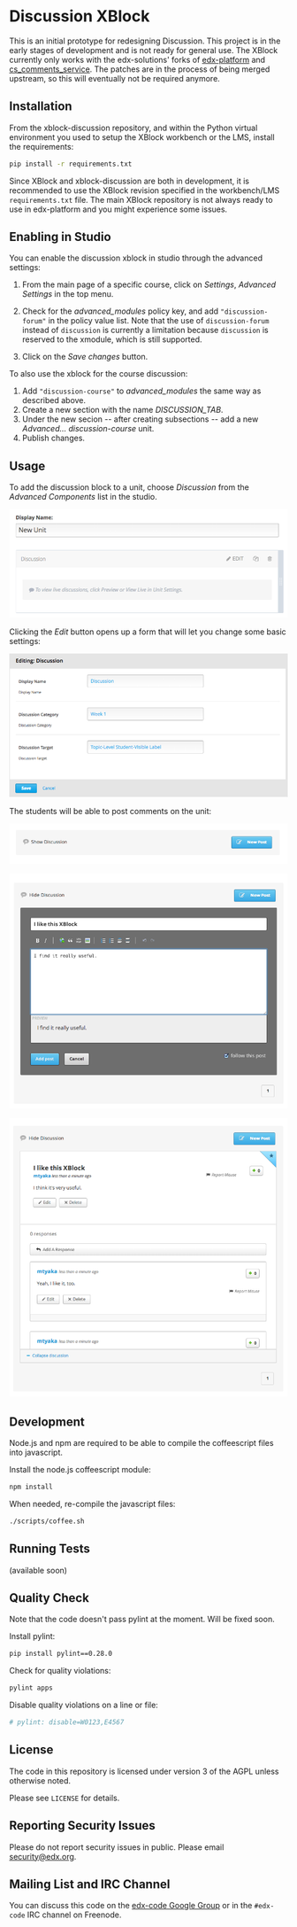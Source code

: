 Discussion XBlock
=================

This is an initial prototype for redesigning Discussion. This project
is in the early stages of development and is not ready for general
use. The XBlock currently only works with the edx-solutions' forks of
[edx-platform](https://github.com/edx-solutions/edx-platform) and
[cs_comments_service](https://github.com/edx-solutions/cs_comments_service). The
patches are in the process of being merged upstream, so this will
eventually not be required anymore.

Installation
------------

From the xblock-discussion repository, and within the Python virtual
environment you used to setup the XBlock workbench or the LMS, install
the requirements:

```bash
pip install -r requirements.txt
```

Since XBlock and xblock-discussion are both in development, it is
recommended to use the XBlock revision specified in the workbench/LMS
`requirements.txt` file. The main XBlock repository is not always
ready to use in edx-platform and you might experience some issues.

Enabling in Studio
------------------

You can enable the discussion xblock in studio through the advanced
settings:

1. From the main page of a specific course, click on *Settings*,
   *Advanced Settings* in the top menu.
2. Check for the *advanced_modules* policy key, and add
   `"discussion-forum"` in the policy value list. Note that the use of
   `discussion-forum` instead of `discussion` is currently a limitation
   because `discussion` is reserved to the xmodule, which is still
   supported.

3. Click on the *Save changes* button.

To also use the xblock for the course discussion:

1. Add `"discussion-course"` to *advanced_modules* the same way as
   described above.
2. Create a new section with the name *DISCUSSION_TAB*.
3. Under the new secion -- after creating subsections -- add a new
   *Advanced... discussion-course* unit.
4. Publish changes.

Usage
-----

To add the discussion block to a unit, choose *Discussion* from the
*Advanced Components* list in the studio.

![Studio View](https://raw.githubusercontent.com/edx-solutions/xblock-discussion/aad91f12b37c47728bd545ffc63e8de79d421aa3/doc/img/studio-view.png)

Clicking the *Edit* button opens up a form that will let you change some
basic settings:

![Edit View](https://raw.githubusercontent.com/edx-solutions/xblock-discussion/aad91f12b37c47728bd545ffc63e8de79d421aa3/doc/img/edit-view.png)

The students will be able to post comments on the unit:

![Student View Initial](https://raw.githubusercontent.com/edx-solutions/xblock-discussion/aad91f12b37c47728bd545ffc63e8de79d421aa3/doc/img/student-view-1.png)

![Student View Post](https://raw.githubusercontent.com/edx-solutions/xblock-discussion/aad91f12b37c47728bd545ffc63e8de79d421aa3/doc/img/student-view-2.png)

![Student View List](https://raw.githubusercontent.com/edx-solutions/xblock-discussion/aad91f12b37c47728bd545ffc63e8de79d421aa3/doc/img/student-view-3.png)

Development
-----------

Node.js and npm are required to be able to compile the coffeescript
files into javascript.

Install the node.js coffeescript module:

```bash
npm install
```

When needed, re-compile the javascript files:

```bash
./scripts/coffee.sh
```

Running Tests
-------------

(available soon)

Quality Check
-------------

Note that the code doesn't pass pylint at the moment. Will be fixed
soon.

Install pylint:

```bash
pip install pylint==0.28.0
```

Check for quality violations:

```bash
pylint apps
```

Disable quality violations on a line or file:

```python
# pylint: disable=W0123,E4567
```

License
-------

The code in this repository is licensed under version 3 of the AGPL
unless otherwise noted.

Please see `LICENSE` for details.

Reporting Security Issues
-------------------------

Please do not report security issues in public. Please email
security@edx.org.

Mailing List and IRC Channel
----------------------------

You can discuss this code on the
[edx-code Google Group](https://groups.google.com/forum/#!forum/edx-code)
or in the `#edx-code` IRC channel on Freenode.
